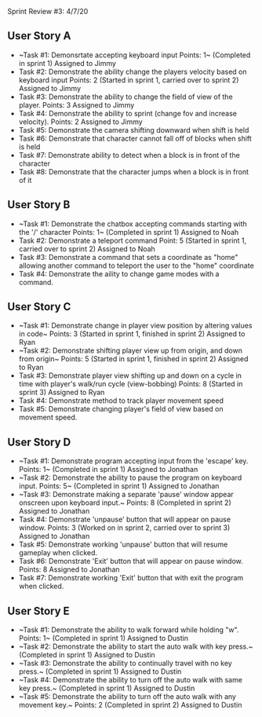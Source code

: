 Sprint Review #3: 4/7/20

## User Story A
  * ~Task #1: Demonsrtate accepting keyboard input Points: 1~ (Completed in sprint 1) Assigned to Jimmy
  * Task #2: Demonstrate the ability change the players velocity based on keyboard input Points: 2 (Started in sprint 1, carried over to sprint 2) Assigned to Jimmy
  * Task #3: Demonstrate the ability to change the field of view of the player. Points: 3 Assigned to Jimmy
  * Task #4: Demonstrate the ability to sprint (change fov and increase velocity). Points: 2 Assigned to Jimmy
  * Task #5: Demonstrate the camera shifting downward when shift is held
  * Task #6: Demonstrate that character cannot fall off of blocks when shift is held
  * Task #7: Demonstrate ability to detect when a block is in front of the character
  * Task #8: Demonstrate that the character jumps when a block is in front of it
  
## User Story B
  * ~Task #1: Demonstrate the chatbox accepting commands starting with the '/' character Points: 1~ (Completed in sprint 1) Assigned to Noah
  * Task #2: Demonstrate a teleport command Point: 5 (Started in sprint 1, carried over to sprint 2) Assigned to Noah
  * Task #3: Demonstrate a command that sets a coordinate as "home" allowing another command to teleport the user to the "home" coordinate
  * Task #4: Demonstrate the aility to change game modes with a command.

## User Story C
  * ~Task #1: Demonstrate change in player view position by altering values in code~ Points: 3 (Started in sprint 1, finished in sprint 2) Assigned to Ryan
  * ~Task #2: Demonstrate shifting player view up from origin, and down from origin~ Points: 5 (Started in sprint 1, finished in sprint 2) Assigned to Ryan
  * Task #3: Demonstrate player view shifting up and down on a cycle in time with player's walk/run cycle (view-bobbing) Points: 8 (Started in sprint 3) Assigned to Ryan
  * Task #4: Demonstrate method to track player movement speed
  * Task #5: Demonstrate changing player's field of view based on movement speed.
  
## User Story D
  * ~Task #1: Demonstrate program accepting input from the 'escape' key. Points: 1~ (Completed in sprint 1) Assigned to Jonathan
  * ~Task #2: Demonstrate the ability to pause the program on keyboard input. Points: 5~ (Completed in sprint 1) Assigned to Jonathan
  * ~Task #3: Demonstrate making a separate 'pause' window appear onscreen upon keyboard input.~ Points: 8 (Completed in sprint 2) Assigned to Jonathan
  * Task #4: Demonstrate 'unpause' button that will appear on pause window. Points: 3 (Worked on in sprint 2, carried over to sprint 3) Assigned to Jonathan 
  * Task #5: Demonstrate working 'unpause' button that will resume gameplay when clicked.
  * Task #6: Demonstrate 'Exit' button that will appear on pause window. Points: 8 Assigned to Jonathan
  * Task #7: Demonstrate working 'Exit' button that with exit the program when clicked.
  
## User Story E
  * ~Task #1: Demonstrate the ability to walk forward while holding "w". Points: 1~ (Completed in sprint 1) Assigned to Dustin
  * ~Task #2: Demonstrate the ability to start the auto walk with key press.~ (Completed in sprint 1) Assigned to Dustin
  * ~Task #3: Demonstrate the ability to continually travel with no key press.~ (Completed in sprint 1) Assigned to Dustin
  * ~Task #4: Demonstrate the ability to turn off the auto walk with same key press.~ (Completed in sprint 1) Assigned to Dustin
  * ~Task #5: Demonstrate the ability to turn off the auto walk with any movement key.~ Points: 2 (Completed in sprint 2) Assigned to Dustin


